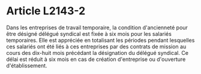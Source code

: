 # Article L2143-2

Dans les entreprises de travail temporaire, la condition d'ancienneté pour être désigné délégué syndical est fixée à six mois pour les salariés temporaires. Elle est appréciée en totalisant les périodes pendant lesquelles ces salariés ont été liés à ces entreprises par des contrats de mission au cours des dix-huit mois précédant la désignation du délégué syndical. Ce délai est réduit à six mois en cas de création d'entreprise ou d'ouverture d'établissement.